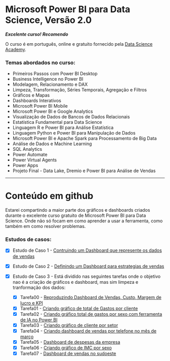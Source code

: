 # Microsoft Power BI para Data Science, Versão 2.0

**_Excelente curso! Recomendo_** 

O curso é em português, online e gratuito fornecido pela  [Data Science Academy](https://www.datascienceacademy.com.br/course/microsoft-power-bi-para-data-science). 


### Temas abordados no curso: 

- Primeiros Passos com Power BI Desktop
- Business Intelligence no Power BI
- Modelagem, Relacionamento e DAX
- Limpeza, Transformação, Séries Temporais, Agregação e Filtros
- Gráficos e Mapas
- Dashboards Interativos
- Microsoft Power BI Mobile
- Microsoft Power BI e Google Analytics
- Visualização de Dados de Bancos de Dados Relacionais
- Estatística Fundamental para Data Science
- Linguagem R e Power BI para Análise Estatística
- Linguagem Python e Power BI para Manipulação de Dados
- Microsoft Power BI e Apache Spark para Processamento de Big Data
- Análise de Dados e Machine Learning
- SQL Analytics
- Power Automate
- Power Virtual Agents
- Power Apps
- Projeto Final - Data Lake, Dremio e Power BI para Análise de Vendas

---

# Conteúdo em github

Estarei compartindo a maior parte dos gráficos e dashboards criados durante o excelente curso gratuito de Microsoft Power BI para Data Science. Onde não só focam em como aprender a usar a ferramenta, como também em como resolver problemas.

### Estudos de casos:
- [x] Estudo de Caso 1 - [Contruindo um Dashboard que represente os dados de vendas](https://github.com/amorim-dev/PowerBI_DSA/tree/master/EstudosDeCasos/EstudoDeCaso1)
- [x] Estudo de Caso 2 - [Definindo um Dashboard para estrategias de vendas](https://github.com/amorim-dev/PowerBI_DSA/tree/master/EstudosDeCasos/EstudoDeCaso2)
- [x] Estudo de Caso 3 - Está dividido nas seguintes tarefas onde o objetivo nao é a criação de gráficos e dashboard, mas sim limpeza e tranformação dos dados:

    - [x] Tarefa00 - [Reproduzindo Dashboard de Vendas, Custo, Margem de lucro e KPI](https://github.com/amorim-dev/PowerBI_DSA/tree/master/EstudosDeCasos/EstudoDeCaso3/Tarefa00_Cap04)
    -  [x] Tarefa01 - [Criando gráfico de total de Gastos por cliente](https://github.com/amorim-dev/PowerBI_DSA/tree/master/EstudosDeCasos/EstudoDeCaso3/Tarefa01_Cap05)
    - [x] Tarefa02 - [Criando gráfico total de gastos por sexo com ferramenta de IA no Power BI](https://github.com/amorim-dev/PowerBI_DSA/tree/master/EstudosDeCasos/EstudoDeCaso3/Tarefa02_Cap05)
    - [x] Tarefa03 - [Criando gráfico de cliente por setor](https://github.com/amorim-dev/PowerBI_DSA/tree/master/EstudosDeCasos/EstudoDeCaso3/Tarefa03_Cap05)
    - [x] Tarefa04 - [Criando dashboard de vendas por telefone no mês de março](https://github.com/amorim-dev/PowerBI_DSA/tree/master/EstudosDeCasos/EstudoDeCaso3/Tarefa04_Cap05)
    - [x] Tarefa05 - [Dashboard de despesas da empresa](https://github.com/amorim-dev/PowerBI_DSA/tree/master/EstudosDeCasos/EstudoDeCaso3/Tarefa05_Cap05)
    - [x] Tarefa06 - [Criando gráfico de IMC por sexo](https://github.com/amorim-dev/PowerBI_DSA/tree/master/EstudosDeCasos/EstudoDeCaso3/Tarefa06_Cap05)
    - [x] Tarefa07 - [Dashboard de vendas no sudoeste](https://github.com/amorim-dev/PowerBI_DSA/tree/master/EstudosDeCasos/EstudoDeCaso3/Tarefa07_Cap05)
